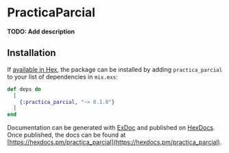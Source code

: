 # PracticaParcial

**TODO: Add description**

## Installation

If [available in Hex](https://hex.pm/docs/publish), the package can be installed
by adding `practica_parcial` to your list of dependencies in `mix.exs`:

```elixir
def deps do
  [
    {:practica_parcial, "~> 0.1.0"}
  ]
end
```

Documentation can be generated with [ExDoc](https://github.com/elixir-lang/ex_doc)
and published on [HexDocs](https://hexdocs.pm). Once published, the docs can
be found at [https://hexdocs.pm/practica_parcial](https://hexdocs.pm/practica_parcial).

